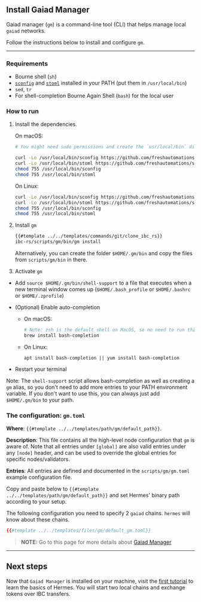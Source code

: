 ## Install Gaiad Manager

Gaiad manager (`gm`) is a command-line tool (CLI) that helps manage local
`gaiad` networks.

Follow the instructions below to install and configure `gm`.

***

### Requirements

- Bourne shell (`sh`)
- [`sconfig`](https://github.com/freshautomations/sconfig/releases) and
  [`stoml`](https://github.com/freshautomations/stoml/releases) installed in
  your PATH (put them in `/usr/local/bin`)
- `sed`, `tr`
- For shell-completion Bourne Again Shell (`bash`) for the local user

### How to run

1. Install the dependencies.

   On macOS:

   ```bash
   # You might need sudo permissions and create the `usr/local/bin` directory

   curl -Lo /usr/local/bin/sconfig https://github.com/freshautomations/sconfig/releases/download/v0.1.0/sconfig_darwin_amd64
   curl -Lo /usr/local/bin/stoml https://github.com/freshautomations/stoml/releases/download/v0.7.0/stoml_darwin_amd64
   chmod 755 /usr/local/bin/sconfig
   chmod 755 /usr/local/bin/stoml
   ```

   On Linux:

   ```bash
   curl -Lo /usr/local/bin/sconfig https://github.com/freshautomations/sconfig/releases/download/v0.1.0/sconfig_linux_amd64
   curl -Lo /usr/local/bin/stoml https://github.com/freshautomations/stoml/releases/download/v0.7.0/stoml_linux_amd64
   chmod 755 /usr/local/bin/sconfig
   chmod 755 /usr/local/bin/stoml
   ```

2. Install `gm`

   ```bash
   {{#template ../../templates/commands/git/clone_ibc_rs}}
   ibc-rs/scripts/gm/bin/gm install
   ```

   Alternatively, you can create the folder `$HOME/.gm/bin` and copy the files
   from `scripts/gm/bin` in there.

3. Activate `gm`

- Add `source $HOME/.gm/bin/shell-support` to a file that executes when a new
  terminal window comes up (`$HOME/.bash_profile` or `$HOME/.bashrc` or
  `$HOME/.zprofile`)

- (Optional) Enable auto-completion

  - On macOS:

    ```bash
    # Note: zsh is the default shell on MacOS, so no need to run this unless you explicitly use bash
    brew install bash-completion
    ```

  - On Linux:

    ```
    apt install bash-completion || yum install bash-completion
    ```

- Restart your terminal

Note: The `shell-support` script allows bash-completion as well as creating a
`gm` alias, so you don't need to add more entries to your PATH environment
variable. If you don't want to use this, you can always just add `$HOME/.gm/bin`
to your path.

### The configuration: `gm.toml`

**Where**: `{{#template ../../templates/path/gm/default_path}}`.

**Description**: This file contains all the high-level node configuration that
`gm` is aware of. Note that all entries under `[global]` are also valid entries
under any `[node]` header, and can be used to override the global entries for
specific nodes/validators.

**Entries**: All entries are defined and documented in the `scripts/gm/gm.toml`
example configuration file.

Copy and paste below to `{{#template ../../templates/path/gm/default_path}}` and
set Hermes' binary path according to your setup.

The following configuration you need to specify 2 `gaiad` chains. `hermes` will
know about these chains.

```toml
{{#template ../../templates/files/gm/default_gm.toml}}
```

> **NOTE:** Go to this page for more details about
> [Gaiad Manager](https://github.com/informalsystems/ibc-rs/tree/master/scripts/gm)

***

## Next steps

Now that `Gaiad Manager` is installed on your machine, visit the
[first tutorial](../local-chains/index.md) to learn the basics of Hermes. You
will start two local chains and exchange tokens over IBC transfers.
